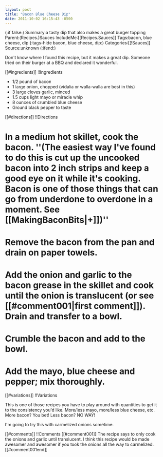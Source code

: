 ```yaml
---
layout: post
title: "Bacon Blue Cheese Dip"
date: 2011-10-02 16:15:43 -0500
---
```

(:if false:)
Summary:a tasty dip that also makes a great burger topping
Parent:(Recipes.)Sauces
IncludeMe:[[Recipes.Sauces]]
Tags:bacon, blue cheese, dip
(:tags-hide bacon, blue cheese, dip:)
Categories:[[!Sauces]]
Source:unknown
(:ifend:)


Don't know where I found this recipe, but it makes a great dip. Someone tried on their burger at a BBQ and declared it wonderful.

[[#ingredients]]
!!Ingredients

* 1/2 pound of bacon
* 1 large onion, chopped (vidalia or walla-walla are best in this)
* 3 large cloves garlic, minced
* 1.5 cups light mayo or miracle whip
* 8 ounces of crumbled blue cheese
* Ground black pepper to taste

[[#directions]]
!!Directions

# In a medium hot skillet, cook the bacon. ''(The easiest way I've found to do this is cut up the uncooked bacon into 2 inch strips and keep a good eye on it while it's cooking. Bacon is one of those things that can go from underdone to overdone in a moment. See [[MakingBaconBits|+]])''

# Remove the bacon from the pan and drain on paper towels.

# Add the onion and garlic to the bacon grease in the skillet and cook until the onion is translucent (or see [[#comment001|first comment]]). Drain and transfer to a bowl.

# Crumble the bacon and add to the bowl. 

# Add the mayo, blue cheese and pepper; mix thoroughly.


[[#variations]]
!!Variations

This is one of those recipes you have to play around with quantities to get it to the consistency you'd like. More/less mayo, more/less blue cheese, etc. More bacon? You bet! Less bacon? NO WAY!

I'm going to try this with carmelized onions sometime.

[[#comments]]
!!Comments
[[#comment001]]
The recipe says to only cook the onions and garlic until
translucent. I think this recipe would be made awesomer and awesomer if you took the onions all the way to carmelized.
[[#comment001end]]

